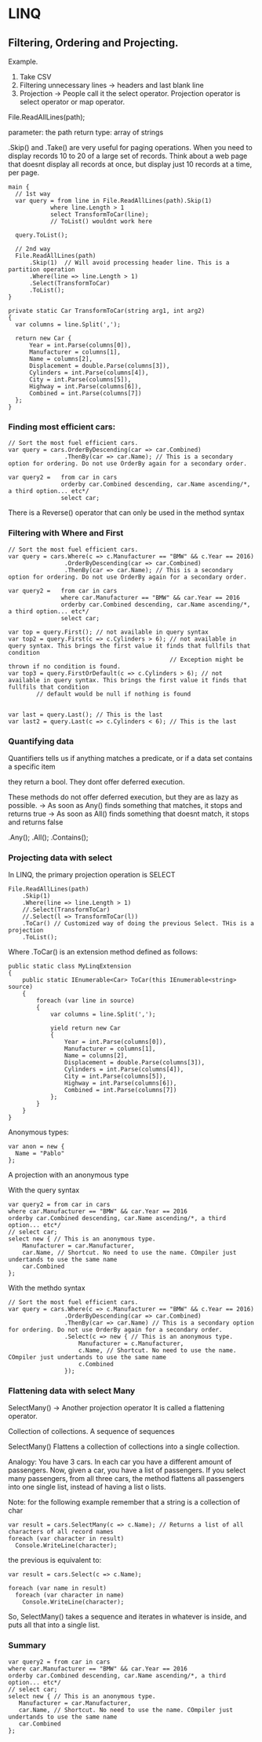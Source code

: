 # LINQ

## Filtering, Ordering and Projecting.

Example.

  1. Take CSV
  2. Filtering unnecessary lines -> headers and last blank line
  3. Projection -> People call it the select operator.
      Projection operator is select operator or map operator.


File.ReadAllLines(path);

  parameter:  the path
  return type: array of strings

.Skip() and .Take() are very useful for paging operations. When you need to display records 10 to 20 of a large set of records. Think about a web page that doesnt display all records at once, but display just 10 records at a time, per page.

```
main {
  // 1st way
  var query = from line in File.ReadAllLines(path).Skip(1)
            where line.Length > 1
            select TransformToCar(line);
            // ToList() wouldnt work here

  query.ToList();

  // 2nd way
  File.ReadAllLines(path)
      .Skip(1)  // Will avoid processing header line. This is a partition operation
      .Where(line => line.Length > 1)
      .Select(TransformToCar)
      .ToList();
}

private static Car TransformToCar(string arg1, int arg2)
{
  var columns = line.Split(',');

  return new Car {
      Year = int.Parse(columns[0]),
      Manufacturer = columns[1],
      Name = columns[2],
      Displacement = double.Parse(columns[3]),
      Cylinders = int.Parse(columns[4]),
      City = int.Parse(columns[5]),
      Highway = int.Parse(columns[6]),
      Combined = int.Parse(columns[7])
  };
}
```

### Finding most efficient cars:

```
// Sort the most fuel efficient cars.
var query = cars.OrderByDescending(car => car.Combined)
                .ThenBy(car => car.Name); // This is a secondary option for ordering. Do not use OrderBy again for a secondary order.

var query2 =   from car in cars
               orderby car.Combined descending, car.Name ascending/*, a third option... etc*/
               select car;
```

There is a Reverse() operator that can only be used in the method syntax

### Filtering with Where and First

```
// Sort the most fuel efficient cars.
var query = cars.Where(c => c.Manufacturer == "BMW" && c.Year == 2016)
                .OrderByDescending(car => car.Combined)
                .ThenBy(car => car.Name); // This is a secondary option for ordering. Do not use OrderBy again for a secondary order.

var query2 =   from car in cars
               where car.Manufacturer == "BMW" && car.Year == 2016
               orderby car.Combined descending, car.Name ascending/*, a third option... etc*/
               select car;

var top = query.First(); // not available in query syntax
var top2 = query.First(c => c.Cylinders > 6); // not available in query syntax. This brings the first value it finds that fullfils that condition
                                              // Exception might be thrown if no condition is found.    
var top3 = query.FirstOrDefault(c => c.Cylinders > 6); // not available in query syntax. This brings the first value it finds that fullfils that condition
        // default would be null if nothing is found


var last = query.Last(); // This is the last
var last2 = query.Last(c => c.Cylinders < 6); // This is the last
```

### Quantifying data

Quantifiers tells us if anything matches a predicate, or if a data set contains a specific item

they return a bool. They dont offer deferred execution.

These methods do not offer deferred execution, but they are as lazy as possible.
  -> As soon as Any() finds something that matches, it stops and returns true
  -> As soon as All() finds something that doesnt match, it stops and returns false

.Any();
.All();
.Contains();

### Projecting data with select

In LINQ, the primary projection operation is SELECT

```
File.ReadAllLines(path)
    .Skip(1)
    .Where(line => line.Length > 1)
    //.Select(TransformToCar)
    //.Select(l => TransformToCar(l))
    .ToCar() // Customized way of doing the previous Select. THis is a projection
    .ToList();       
```

Where .ToCar() is an extension method defined as follows:
```
public static class MyLinqExtension
{
    public static IEnumerable<Car> ToCar(this IEnumerable<string> source)
    {
        foreach (var line in source)
        {
            var columns = line.Split(',');

            yield return new Car
            {
                Year = int.Parse(columns[0]),
                Manufacturer = columns[1],
                Name = columns[2],
                Displacement = double.Parse(columns[3]),
                Cylinders = int.Parse(columns[4]),
                City = int.Parse(columns[5]),
                Highway = int.Parse(columns[6]),
                Combined = int.Parse(columns[7])
            };
        }
    }
}
```

Anonymous types:

```
var anon = new {
  Name = "Pablo"
};
```

A projection with an anonymous type

With the query syntax
```
var query2 = from car in cars
where car.Manufacturer == "BMW" && car.Year == 2016
orderby car.Combined descending, car.Name ascending/*, a third option... etc*/
// select car;
select new { // This is an anonymous type.  
    Manufacturer = car.Manufacturer,
    car.Name, // Shortcut. No need to use the name. COmpiler just undertands to use the same name
    car.Combined
};
```

With the methdo syntax
```
// Sort the most fuel efficient cars.
var query = cars.Where(c => c.Manufacturer == "BMW" && c.Year == 2016)
                .OrderByDescending(car => car.Combined)
                .ThenBy(car => car.Name) // This is a secondary option for ordering. Do not use OrderBy again for a secondary order.
                .Select(c => new { // This is an anonymous type.  
                    Manufacturer = c.Manufacturer,
                    c.Name, // Shortcut. No need to use the name. COmpiler just undertands to use the same name
                    c.Combined
                });
```

### Flattening data with select Many

SelectMany() -> Another projection operator
It is called a flattening operator.

Collection of collections. A sequence of sequences

SelectMany()
  Flattens a collection of collections into a single collection.

Analogy:
  You have 3 cars. In each car you have a different amount of passengers. Now, given a car, you have a list of passengers. If you select many passengers, from all three cars, the method flattens all passengers into one single list, instead of having a list o lists.

Note: for the following example remember that a string is a collection of char
```
var result = cars.SelectMany(c => c.Name); // Returns a list of all characters of all record names
foreach (var character in result)
  Console.WriteLine(character);
```

the previous is equivalent to:
```
var result = cars.Select(c => c.Name);

foreach (var name in result)
  foreach (var character in name)
    Console.WriteLine(character);
```

So, SelectMany() takes a sequence and iterates in whatever is inside, and puts all that into a single list.


### Summary

```
var query2 = from car in cars
where car.Manufacturer == "BMW" && car.Year == 2016
orderby car.Combined descending, car.Name ascending/*, a third option... etc*/
// select car;
select new { // This is an anonymous type.  
   Manufacturer = car.Manufacturer,
   car.Name, // Shortcut. No need to use the name. COmpiler just undertands to use the same name
   car.Combined
};
```
